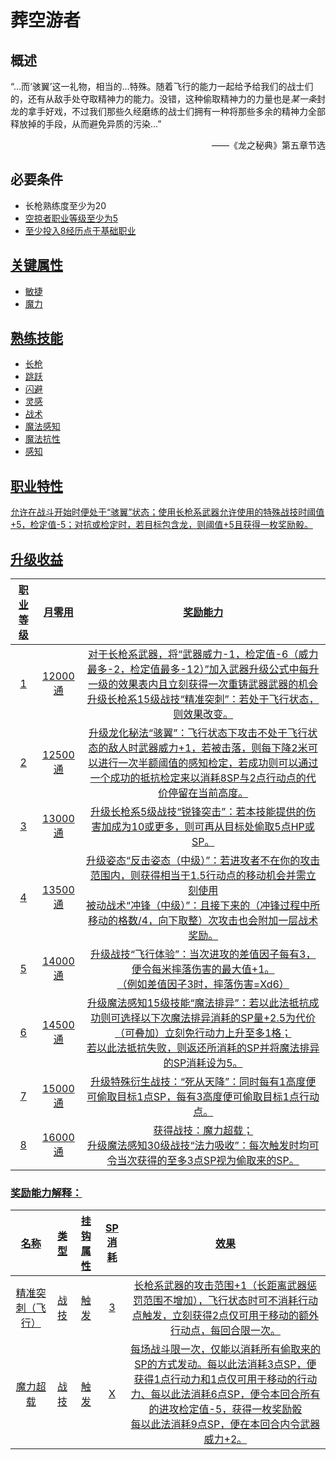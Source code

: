 # 葬空游者

## 概述

“…而‘骇翼’这一礼物，相当的…特殊。随着飞行的能力一起给予给我们的战士们的，还有从敌手处夺取精神力的能力。没错，这种偷取精神力的力量也是*某一条*封龙的拿手好戏，不过我们那些久经磨练的战士们拥有一种将那些多余的精神力全部释放掉的手段，从而避免异质的污染…”
<div align="right">——《龙之秘典》第五章节选</div>

## 必要条件

* 长枪熟练度至少为20
* <a href="../dragon_shielder" target="_blank">空掠者职业等级至少为5
* 至少投入8经历点于基础职业

## 关键属性

* 敏捷
* 魔力

## 熟练技能

* 长枪
* 跳跃
* 闪避
* 灵感
* 战术
* 魔法感知
* 魔法抗性
* 感知
  
## 职业特性

允许在战斗开始时便处于“骇翼”状态；使用长枪系武器允许使用的特殊战技时阈值+5，检定值-5；对抗或检定时，若目标包含龙，则阈值+5且获得一枚奖励骰。

## 升级收益

职业等级|月零用|奖励能力
:--:|:--:|:--:
1|12000通|对于长枪系武器，将“武器威力-1，检定值-6（威力最多-2，检定值最多-12）”加入武器升级公式中每升一级的效果表内且立刻获得一次重铸武器武器的机会<br>升级长枪系15级战技“精准突刺”：若处于飞行状态，则效果改变。
2|12500通|升级龙化秘法“骇翼”：飞行状态下攻击不处于飞行状态的敌人时武器威力+1，若被击落，则每下降2米可以进行一次半额阈值的感知检定，若成功则可以通过一个成功的抵抗检定来以消耗8SP与2点行动点的代价停留在当前高度。
3|13000通|升级长枪系5级战技“锐锋突击”：若本技能提供的伤害加成为10或更多，则可再从目标处偷取5点HP或SP。
4|13500通|升级姿态“反击姿态（中级）”：若进攻者不在你的攻击范围内，则获得相当于1.5行动点的移动机会并需立刻使用<br>被动战术“冲锋（中级）”：且接下来的（冲锋过程中所移动的格数/4，向下取整）次攻击也会附加一层战术奖励。
5|14000通|升级战技“飞行体验”：当次进攻的差值因子每有3，便令每米摔落伤害的最大值+1。<br>（例如差值因子3时，摔落伤害=Xd6）
6|14500通|升级魔法感知15级技能“魔法排异”：若以此法抵抗成功则可选择以下次魔法排异消耗的SP量+2.5为代价（可叠加）立刻免行动力上升至多1格；<br>若以此法抵抗失败，则返还所消耗的SP并将魔法排异的SP消耗设为5。
7|15000通|升级特殊衍生战技：“死从天降”：同时每有1高度便可偷取目标1点SP，每有3高度便可偷取目标1点行动点。
8|16000通|获得战技：魔力超载；<br>升级魔法感知30级战技“法力吸收”：每次触发时均可令当次获得的至多3点SP视为偷取来的SP。

### 奖励能力解释：

名称|类型|挂钩属性|SP消耗|效果
:--:|:--:|:--:|:--:|:--:
精准突刺（飞行）|战技|触发|3|长枪系武器的攻击范围+1（长距离武器惩罚范围不增加），飞行状态时可不消耗行动点触发，立刻获得2点仅可用于移动的额外行动点，每回合限一次。
魔力超载|战技|触发|X|每场战斗限一次，仅能以消耗所有偷取来的SP的方式发动。每以此法消耗3点SP，便获得1点行动力和1点仅可用于移动的行动力、每以此法消耗6点SP，便令本回合所有的进攻检定值-5，获得一枚奖励骰<br>每以此法消耗9点SP，便在本回合内令武器威力+2。